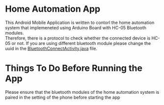 # Home Automation App

This Android Mobile Application is written to contorl the home automation system that implemeneted using Arduino Board with HC-05 Bluetooth modules.<br />
Therefore, there is a protocol to check whether the connected device is HC-05 or not.
If you are using different bluetooth module please change the uuid in the [BluetoothConnectActivity.java](https://github.com/FanHwa/Home_Automation_App/blob/master/app/src/main/java/com/example/home_automation_app/BluetoothConnectActivity.java) file.

# Things To Do Before Running the App
Please ensure that the bluetooth modules of the home automation system is paired in the setting of the phone before starting the app 
